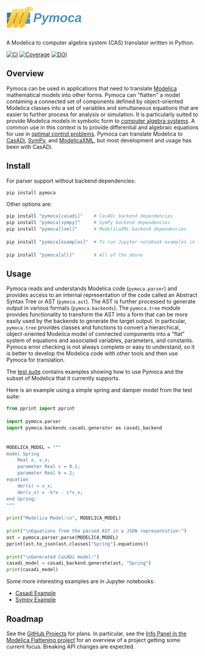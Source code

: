 # <img alt="Pymoca" src="branding/icons/pymocalogo.svg" height="60">

A Modelica to computer algebra system (CAS) translator written in Python.

[![CI](https://github.com/pymoca/pymoca/workflows/CI/badge.svg)](https://github.com/pymoca/pymoca/actions?query=workflow%3ACI)
[![Coverage](https://codecov.io/gh/pymoca/pymoca/branch/master/graph/badge.svg)](https://codecov.io/gh/pymoca/pymoca)
[![DOI](https://zenodo.org/badge/20664755.svg)](https://zenodo.org/badge/latestdoi/20664755)

## Overview
Pymoca can be used in applications that need to translate [Modelica](https://modelica.org) mathematical models into other forms. Pymoca can "flatten" a model containing a connected set of components defined by object-oriented Modelica classes into a set of variables and simultaneous equations that are easier to further process for analysis or simulation. It is particularly suited to provide Modelica models in symbolic form to [computer algebra systems](https://en.wikipedia.org/wiki/Computer_algebra_system). A common use in this context is to provide differential and algebraic equations for use in [optimal control problems](https://en.wikipedia.org/wiki/Optimal_control). Pymoca can translate Modelica to [CasADi](https://web.casadi.org), [SymPy](https://www.sympy.org), and [ModelicaXML](https://github.com/modelica-association/ModelicaXML), but most development and usage has been with CasADi.

## Install

For parser support without backend dependencies:
```bash
pip install pymoca
```

Other options are:
```bash
pip install "pymoca[casadi]"    # CasADi backend dependencies
pip install "pymoca[sympy]"     # SymPy backend dependencies
pip install "pymoca[lxml]"      # ModelicaXML backend dependencies

pip install "pymoca[examples]"  # To run Jupyter notebook examples in the repo

pip install "pymoca[all]"       # All of the above
```

## Usage

Pymoca reads and understands Modelica code (`pymoca.parser`) and provides access to an internal representation of the code called an Abstract Syntax Tree or AST (`pymoca.ast`). The AST is further processed to generate output in various formats (`pymoca.backends`). The `pymoca.tree` module provides functionality to transform the AST into a form that can be more easily used by the backends to generate the target output. In particular, `pymoca.tree` provides classes and functions to convert a hierarchical, object-oriented Modelica model of connected components into a "flat" system of equations and associated variables, parameters, and constants. Pymoca error checking is not always complete or easy to understand, so it is better to develop the Modelica code with other tools and then use Pymoca for translation.

The [test suite](test) contains examples showing how to use Pymoca and the subset of Modelica that it currently supports.

Here is an example using a simple spring and damper model from the test suite:

```Python
from pprint import pprint

import pymoca.parser
import pymoca.backends.casadi.generator as casadi_backend


MODELICA_MODEL = """
model Spring
    Real x, v_x;
    parameter Real c = 0.1;
    parameter Real k = 2;
equation
    der(x) = v_x;
    der(v_x) = -k*x - c*v_x;
end Spring;
"""

print("Modelica Model:\n", MODELICA_MODEL)

print("\nEquations from the parsed AST in a JSON representation:")
ast = pymoca.parser.parse(MODELICA_MODEL)
pprint(ast.to_json(ast.classes["Spring"].equations))

print("\nGenerated CasADi model:")
casadi_model = casadi_backend.generate(ast, "Spring")
print(casadi_model)
```

Some more interesting examples are in Jupyter notebooks:

* [Casadi Example](test/notebooks/Casadi.ipynb)
* [Sympy Example](test/notebooks/Spring.ipynb)

## Roadmap

See the [GitHub Projects](https://github.com/orgs/pymoca/projects) for plans. In particular, see the [Info Panel in the Modelica Flattening project](https://github.com/orgs/pymoca/projects/1/views/1?pane=info) for an overview of a project getting some current focus. Breaking API changes are expected.

<!--- vim:ts=4:sw=4:expandtab:
!-->
